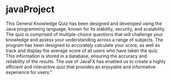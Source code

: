 # javaProject

This General Knowledge Quiz has been designed and developed using the Java programming language, known for its stability, security, and scalability. The quiz is comprised of multiple-choice questions that will challenge your knowledge and assess your understanding across a range of subjects. The program has been designed to accurately calculate your score, as well as track and display the average score of all users who have taken the quiz. This information is stored in a database, ensuring the accuracy and reliability of the results. The use of JavaFX has enabled us to create a highly efficient and interactive quiz that provides an enjoyable and informative experience for users."
